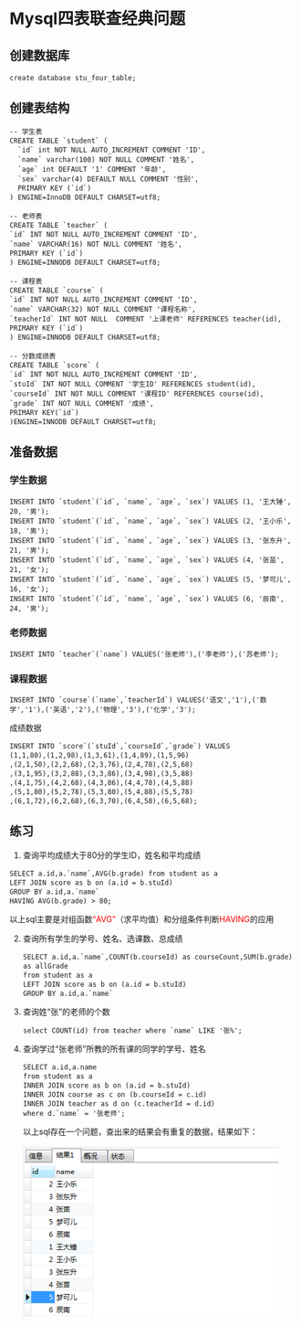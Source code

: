 # Mysql四表联查经典问题

## 创建数据库

```mysql
create database stu_four_table;
```

## 创建表结构

```mysql
-- 学生表
CREATE TABLE `student` (
  `id` int NOT NULL AUTO_INCREMENT COMMENT 'ID',
  `name` varchar(100) NOT NULL COMMENT '姓名',
  `age` int DEFAULT '1' COMMENT '年龄',
  `sex` varchar(4) DEFAULT NULL COMMENT '性别',
  PRIMARY KEY (`id`)
) ENGINE=InnoDB DEFAULT CHARSET=utf8;

-- 老师表
CREATE TABLE `teacher` (
`id` INT NOT NULL AUTO_INCREMENT COMMENT 'ID',
`name` VARCHAR(16) NOT NULL COMMENT '姓名',
PRIMARY KEY (`id`)
) ENGINE=INNODB DEFAULT CHARSET=utf8;

-- 课程表
CREATE TABLE `course` (
`id` INT NOT NULL AUTO_INCREMENT COMMENT 'ID',
`name` VARCHAR(32) NOT NULL COMMENT '课程名称',
`teacherId` INT NOT NULL  COMMENT '上课老师' REFERENCES teacher(id),
PRIMARY KEY (`id`)
) ENGINE=INNODB DEFAULT CHARSET=utf8;

-- 分数成绩表
CREATE TABLE `score` (
`id` INT NOT NULL AUTO_INCREMENT COMMENT 'ID',
`stuId` INT NOT NULL COMMENT '学生ID' REFERENCES student(id),
`courseId` INT NOT NULL COMMENT '课程ID' REFERENCES course(id),
`grade` INT NOT NULL COMMENT '成绩',
PRIMARY KEY(`id`)
)ENGINE=INNODB DEFAULT CHARSET=utf8;
```

## 准备数据

### 学生数据

```mysql
INSERT INTO `student`(`id`, `name`, `age`, `sex`) VALUES (1, '王大锤', 20, '男');
INSERT INTO `student`(`id`, `name`, `age`, `sex`) VALUES (2, '王小乐', 18, '男');
INSERT INTO `student`(`id`, `name`, `age`, `sex`) VALUES (3, '张东升', 21, '男');
INSERT INTO `student`(`id`, `name`, `age`, `sex`) VALUES (4, '张苗', 21, '女');
INSERT INTO `student`(`id`, `name`, `age`, `sex`) VALUES (5, '梦可儿', 16, '女');
INSERT INTO `student`(`id`, `name`, `age`, `sex`) VALUES (6, '辰南', 24, '男');
```

### 老师数据

```mysql
INSERT INTO `teacher`(`name`) VALUES('张老师'),('李老师'),('苏老师');
```

### 课程数据

```mysql
INSERT INTO `course`(`name`,`teacherId`) VALUES('语文','1'),('数学','1'),('英语','2'),('物理','3'),('化学','3');
```

成绩数据

```mysql
INSERT INTO `score`(`stuId`,`courseId`,`grade`) VALUES 
(1,1,80),(1,2,98),(1,3,61),(1,4,89),(1,5,96)
,(2,1,50),(2,2,68),(2,3,76),(2,4,78),(2,5,68)
,(3,1,95),(3,2,88),(3,3,86),(3,4,98),(3,5,88)
,(4,1,75),(4,2,68),(4,3,86),(4,4,78),(4,5,88)
,(5,1,80),(5,2,78),(5,3,80),(5,4,88),(5,5,78)
,(6,1,72),(6,2,68),(6,3,70),(6,4,58),(6,5,68);
```

## 练习

1.  查询平均成绩大于80分的学生ID，姓名和平均成绩

   ```mysql
   SELECT a.id,a.`name`,AVG(b.grade) from student as a
   LEFT JOIN score as b on (a.id = b.stuId)
   GROUP BY a.id,a.`name`
   HAVING AVG(b.grade) > 80;
   ```

   以上sql主要是对组函数<q style="color:red">AVG</q>（求平均值）和分组条件判断<span style="color:red">HAVING</span>的应用

2. 查询所有学生的学号、姓名、选课数、总成绩

   ```mysql
   SELECT a.id,a.`name`,COUNT(b.courseId) as courseCount,SUM(b.grade) as allGrade
   from student as a
   LEFT JOIN score as b on (a.id = b.stuId)
   GROUP BY a.id,a.`name`
   ```

3. 查询姓“张”的老师的个数

   ```mysql
   select COUNT(id) from teacher where `name` LIKE '张%';
   ```

4. 查询学过“张老师”所教的所有课的同学的学号、姓名

   ```mysql
   SELECT a.id,a.name
   from student as a
   INNER JOIN score as b on (a.id = b.stuId)
   INNER JOIN course as c on (b.courseId = c.id)
   INNER JOIN teacher as d on (c.teacherId = d.id)
   where d.`name` = '张老师';
   ```

   以上sql存在一个问题，查出来的结果会有重复的数据，结果如下：

   <img src="./res/join_more_result.png" style="float:left" />

   

   

   

   

